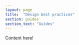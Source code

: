 ```yaml
---
layout: page
title:  "Design best practices"
section: guides
section_text: "Guides"
---
```


Content here!